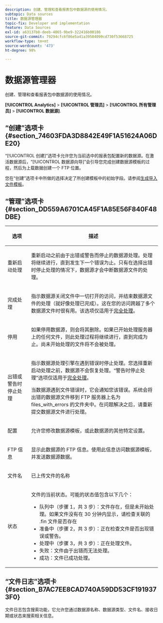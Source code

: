 ```yaml
---
description: 创建、管理和查看报表包中数据源的使用情况。
subtopic: Data sources
title: 数据源管理器
topic-fix: Developer and implementation
feature: Data Sources
exl-id: a63137b8-deeb-4865-9be9-322416b00186
source-git-commit: 79294cfc6f86e5a41a39504099cd730f53668725
workflow-type: tm+mt
source-wordcount: '473'
ht-degree: 98%

---
```


# 数据源管理器

创建、管理和查看报表包中数据源的使用情况。

**[!UICONTROL Analytics]** > **[!UICONTROL 管理员]** > **[!UICONTROL 所有管理员]** > **[!UICONTROL 数据源]**.

## “创建”选项卡 {#section_74603FDA3D8842E49F1A51624A06DE20}

“[!UICONTROL 创建]”选项卡允许您为当前选中的报表包配置新的数据源。在激活数据源后，“[!UICONTROL 数据源向导]”会引导您完成创建数据源模板的过程，然后为上载数据创建一个 FTP 位置。

您在“创建”选项卡中所做的选择决定了所创建模板中的初始字段。请参阅[生成导入文件模板](/help/import/c-data-sources/datasrc-template/t-datasrc-creating-data-sources-file.md)。

## “管理”选项卡 {#section_DD559A6701CA45F1A85E56F840F48DBE}

<table id="table_F74696EC855441328CFE0BF49C20D9B0"> 
 <thead> 
  <tr> 
   <th colname="col1" class="entry"> <p>选项 </p> </th> 
   <th colname="col2" class="entry"> <p>描述 </p> </th> 
  </tr> 
 </thead>
 <tbody> 
  <tr> 
   <td colname="col1"> <p>重新启动处理 </p> </td> 
   <td colname="col2"> <p>重新启动之前由于出错或警告而停止的数据源处理。处理将继续进行，直到发生下一个错误为止。只有在选择<span class="uicontrol">出错时停止处理</span>的情况下，数据源才会中断数据源文件的处理。 </p> </td> 
  </tr> 
  <tr> 
   <td colname="col1"> <p>完成处理 </p> </td> 
   <td colname="col2"> <p>指示数据源关闭文件中一切打开的访问，并结束数据源文件的处理（就好像处理已完成）。这在您的访问跨越了多个数据源文件时很有用。该选项仅适用于<a href="/help/import/c-data-sources/c-datasrc-types/datasrc-full-processing.md"   >完全处理</a>。 </p> </td> 
  </tr> 
  <tr> 
   <td colname="col1"> <p>停用 </p> </td> 
   <td colname="col2"> <p> 如果停用数据源，则会将其删除。如果已开始处理服务器上的任何文件，则此处理过程将继续进行，直到完成为止。尚未开始处理的文件将不会被处理。 </p> </td> 
  </tr> 
  <tr> 
   <td colname="col1"> <p>出错或警告时停止处理 </p> </td> 
   <td colname="col2"> <p> 指示数据源处理引擎在遇到错误时停止处理。您选择重新启动处理之前，数据源不会恢复处理。“警告时停止处理”选项仅适用于<a href="/help/import/c-data-sources/c-datasrc-types/datasrc-full-processing.md"   >完全处理</a>。 </p> <p>当数据源遇到文件错误时，它会通知您该错误。系统会将出错的数据源文件移到 FTP 服务器上名为 <span class="filepath">files_with_errors</span> 的文件夹中。在问题解决之后，请重新提交数据源文件进行处理。 </p> </td> 
  </tr> 
  <tr> 
   <td colname="col1"> <p>配置 </p> </td> 
   <td colname="col2"> <p>允许您修改数据源模板，或此数据源的其他特定设置。 </p> </td> 
  </tr> 
  <tr> 
   <td colname="col1"> <p>FTP 信息 </p> </td> 
   <td colname="col2"> <p>显示此数据源的 FTP 信息。使用此信息访问数据源模板，并发送数据源数据。 </p> </td> 
  </tr> 
  <tr> 
   <td colname="col1"> <p>文件名 </p> </td> 
   <td colname="col2"> <p>已上传文件的名称 </p> </td> 
  </tr> 
  <tr> 
   <td colname="col1"> <p>状态 </p> </td> 
   <td colname="col2"> <p> 文件的当前状态。可能的状态值包含以下几个： </p> 
    <ul id="ul_56A0BF8C1BE249F6BB39B0D11DA3997F"> 
     <li id="li_BAB359E08EDE4E0298C0362258789603">队列中（步骤 1，共 3 步）：文件存在，但是未开始处理。如果文件没有在 30 分钟内显示，请检查关联的 <span class="filepath">.fin</span> 文件是否存在 </li> 
     <li id="li_A09A14F42CB74F01B694799740B3DA17">准备中（步骤 2，共 3 步）：正在检查文件是否出现错误或警告。 </li> 
     <li id="li_793FDCDB64CF434D82CAF5B6E9BDE557">处理中（步骤 3，共 3 步）：正在处理文件。 </li> 
     <li id="li_1D8C4B241FF0453EAF7DDFD8354C5573">失败：文件由于出错而无法处理。 </li> 
     <li id="li_A52507602FB4492B83A70AF6449A539A">成功：文件已成功处理。 </li> 
    </ul> </td> 
  </tr> 
 </tbody> 
</table>

## “文件日志”选项卡 {#section_B7AC7EE8CAD740A59DD53CF1919373F0}

文件日志包含搜索功能，它允许您通过数据源名称、数据源类型、文件名、接收日期或状态来搜索相关信息。
